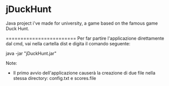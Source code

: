 # jDuckHunt
Java project i've made for university, a game based on the famous game Duck Hunt.

========================
Per far partire l'applicazione direttamente dal cmd, vai nella cartella dist
e digita il comando seguente:

java -jar "jDuckHunt.jar" 

Note:

* Il primo avvio dell'applicazione causerà la creazione di due file
nella stessa directory: config.txt e scores.file
